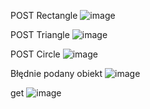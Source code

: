 POST Rectangle
![image](https://github.com/user-attachments/assets/1ee7baeb-5815-43b4-bb92-9247597aa193)

POST Triangle
![image](https://github.com/user-attachments/assets/15e3f50c-7e5f-46b9-89d3-179f9f1c7b0d)

POST Circle
![image](https://github.com/user-attachments/assets/ceb75977-f1bd-4ec7-81e7-b0efbfe3d298)

Błędnie podany obiekt
![image](https://github.com/user-attachments/assets/80c0aba6-ba04-4738-86b3-2e38a25512da)

get
![image](https://github.com/user-attachments/assets/ee0607f9-f110-4bd1-83df-25962fbc4b2b)


